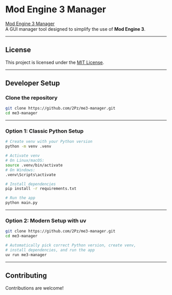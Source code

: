 # Mod Engine 3 Manager

[Mod Engine 3 Manager](https://www.nexusmods.com/eldenringnightreign/mods/213)  
A GUI manager tool designed to simplify the use of **Mod Engine 3**.

---

## License
This project is licensed under the [MIT License](LICENSE).

---

## Developer Setup

### Clone the repository
```bash
git clone https://github.com/2Pz/me3-manager.git
cd me3-manager
```

---

### Option 1: Classic Python Setup
```bash
# Create venv with your Python version
python -m venv .venv

# Activate venv
# On Linux/macOS:
source .venv/bin/activate
# On Windows:
.venv\Scripts\activate

# Install dependencies
pip install -r requirements.txt

# Run the app
python main.py
```

---

### Option 2: Modern Setup with uv

```bash
git clone https://github.com/2Pz/me3-manager.git
cd me3-manager

# Automatically pick correct Python version, create venv,
# install dependencies, and run the app
uv run me3-manager
```

---


## Contributing
Contributions are welcome!
